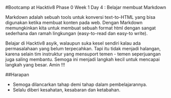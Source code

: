 #Bootcamp at Hacktiv8 Phase 0 Week 1 Day 4 : Belajar membuat Markdown

Markdown adalah sebuah tools untuk konversi text-to-HTML yang bisa digunakan ketika membuat konten pada web. Dengan Markdown memungkinkan kita untuk membuat sebuah format html dengan sangat sederhana dan ramah lingkungan (easy-to-read dan easy-to write).

Belajar di Hacktiv8 asyik, walaupun suka kesel sendiri kalau ada permasalahaan yang belum terpecahkan. Tapi itu tidak menjadi halangan, karena selain tim instruktur yang mensuport temen - temen seperjuangan juga saling membantu. Semoga ini menjadi langkah kecil untuk mencapai langkah yang besar. Amin !!!

##Harapan
  - Semoga dilancarkan tahap demi tahap dalam pembelajarannya.
  - Selalu diberi kesahatan, kesabaran dan ketabahan.

